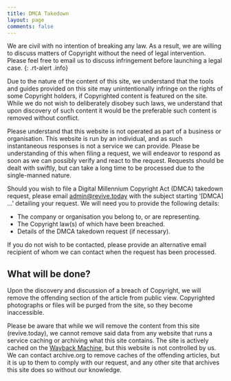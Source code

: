 ```yaml
---
title: DMCA Takedown
layout: page
comments: false
---
```


We are civil with no intention of breaking any law. As a result, we are willing to discuss matters of Copyright without the need of legal intervention. Please feel free to email us to discuss infringement before launching a legal case.
{: .rt-alert .info}

Due to the nature of the content of this site, we understand that the tools and guides provided on this site may unintentionally infringe on the rights of some Copyright holders, if Copyrighted content is featured on the site. While we do not wish to deliberately disobey such laws, we understand that upon discovery of such content it would be the preferable such content is removed without conflict.

Please understand that this website is not operated as part of a business or organisation. This website is run by an individual, and as such instantaneous responses is not a service we can provide. Please be understanding of this when filing a request, we will endeavor to respond as soon as we can possibly verify and react to the request. Requests should be dealt with swiftly, but can take a long time to be processed due to the single-manned nature.

Should you wish to file a Digital Millennium Copyright Act (DMCA) takedown request, please email [admin@revive.today](mailto:admin@revive.today) with the subject starting ‘\[DMCA\] …’ detailing your request. We will need you to provide the following details:

*   The company or organisation you belong to, or are representing.
*   The Copyright law(s) of which have been breached.
*   Details of the DMCA takedown request (if necessary).

If you do not wish to be contacted, please provide an alternative email recipient of whom we can contact when the request has been processed.

## What will be done?

Upon the discovery and discussion of a breach of Copyright, we will remove the offending section of the article from public view. Copyrighted photographs or files will be purged from the site, so they become inaccessible.

Please be aware that while we will remove the content from this site (revive.today), we cannot remove said data from any website that runs a service caching or archiving what this site contains. The site is actively cached on the [Wayback Machine](https://web.archive.org/web/*/https://revive.today/), but this website is not controlled by us. We can contact archive.org to remove caches of the offending articles, but it is up to them to comply with our request, and any other site that archives this site does so without our knowledge.
